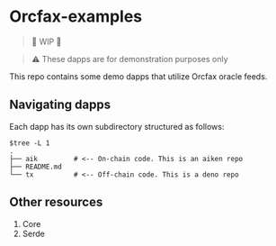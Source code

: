 # Orcfax-examples 

> 🚧 WIP 🚧

> ⚠️   These dapps are for demonstration purposes only

This repo contains some demo dapps that utilize Orcfax oracle feeds.

## Navigating dapps

Each dapp has its own subdirectory structured as follows: 

```
$tree -L 1
.
├── aik         # <-- On-chain code. This is an aiken repo
├── README.md
└── tx          # <-- Off-chain code. This is a deno repo
```

## Other resources

1. Core 
2. Serde 
